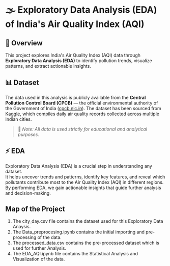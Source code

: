# 🌫️ Exploratory Data Analysis (EDA) of India's Air Quality Index (AQI)

## 🧠 Overview
This project explores India's Air Quality Index (AQI) data through **Exploratory Data Analysis (EDA)** to identify pollution trends, visualize patterns, and extract actionable insights.

## 📊 Dataset
The data used in this analysis is publicly available from the **Central Pollution Control Board (CPCB)** — the official environmental authority of the Government of India ([cpcb.nic.in](https://cpcb.nic.in/)).
The dataset has been sourced from [Kaggle](https://www.kaggle.com/datasets/rohanrao/air-quality-data-in-india), which compiles daily air quality records collected across multiple Indian cities.
> 📎 *Note: All data is used strictly for educational and analytical purposes.*

## ⚡ EDA
Exploratory Data Analysis (EDA) is a crucial step in understanding any dataset.  
It helps uncover trends and patterns, identify key features, and reveal which pollutants contribute most to the Air Quality Index (AQI) in different regions.  
By performing EDA, we gain actionable insights that guide further analysis and decision-making.

## Map of the Project
1) The city_day.csv file contains the dataset used for this Exploratory Data Anaysis.
2) The Data_preprocesing.ipynb contains the initial importing and pre-processing of the data.
3) The processed_data.csv contains the pre-processed dataset which is used for further Analysis.
4) The EDA_AQI.ipynb file contains the Statistical Analysis and Visualization of the data.
